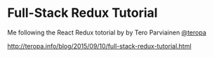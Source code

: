 # Full-Stack Redux Tutorial
Me following the React Redux totorial by by Tero Parviainen [@teropa](https://twitter.com/teropa)

http://teropa.info/blog/2015/09/10/full-stack-redux-tutorial.html

